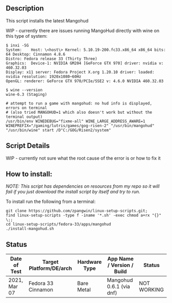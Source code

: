 
## Description

This script installs the latest Mangohud

WIP - currently there are issues running MangoHud directly with wine on this type of system:

    $ inxi -SG
    System:    Host: \<host\> Kernel: 5.10.19-200.fc33.x86_64 x86_64 bits: 64 Desktop: Cinnamon 4.8.6 
    Distro: Fedora release 33 (Thirty Three) 
    Graphics:  Device-1: NVIDIA GM204 [GeForce GTX 970] driver: nvidia v: 460.32.03 
    Display: x11 server: Fedora Project X.org 1.20.10 driver: loaded: nvidia resolution: 1920x1080~60Hz 
    OpenGL: renderer: GeForce GTX 970/PCIe/SSE2 v: 4.6.0 NVIDIA 460.32.03 
     
    $ wine --version
    wine-6.3 (Staging)
     
    # attempt to run a game with mangohud: no hud info is displayed, errors on terminal
    # (also tried MANGOHUD=1 which also doesn't work but without the terminal output)
    /usr/bin/env WINEDEBUG="fixme-all" WINE_LARGE_ADDRESS_AWARE=1 WINEPREFIX="/gaming/lutris/games/gog-risen-2" "/usr/bin/mangohud" "/usr/bin/wine" start /D"C:/GOG/Risen2/system"



## Script Details

WIP - currently not sure what the root cause of the error is or how to fix it

## How to install:

*NOTE: This script has dependencies on resources from my repo so it will fail if you just download the install script by itself and try to run.*

To install run the following from a terminal:

```
git clone https://github.com/zpangwin/linux-setup-scripts.git;
find linux-setup-scripts -type f -iname '*.sh' -exec chmod a+rx "{}" \;;
cd linux-setup-scripts/fedora-33/apps/mangohud
./install-mangohud.sh
```

## Status


| Date of Test  | Target Platform/DE/arch | Hardware Type  | App Name / Version / Build                | Status  |
| ------------- | ------------------------| -------------- | ----------------------------------------- | ------- |
| 2021, Mar 07  | Fedora 33 Cinnamon  | Bare Metal     | Mangohud 0.6.1 (via dnf) | NOT WORKING |


